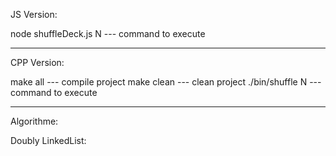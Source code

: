 JS Version:

node shuffleDeck.js N    ---   command to execute


----------------------------------------------------------

CPP Version:

make all          ---   compile project
make clean        ---   clean project
./bin/shuffle N   ---   command to execute



----------------------------------------------------------

Algorithme:

Doubly LinkedList:


      
